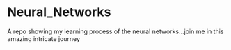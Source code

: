 # Neural_Networks
A repo showing my learning process of the neural networks...join me in this amazing intricate journey
